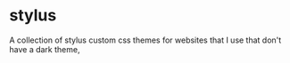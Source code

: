 # stylus
A collection of stylus custom css themes for websites that I use that don't have a dark theme,

